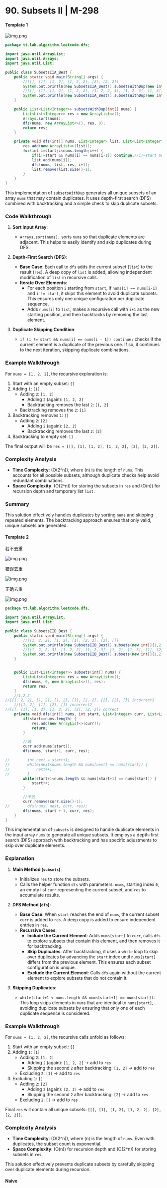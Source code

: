 # 90. Subsets II | M-298

<!-- tabs:start -->

#### **Template 1**

![img.png](../img/90_1.png)
```java
package tt.lab.algorithm.leetcode.dfs;

import java.util.ArrayList;
import java.util.Arrays;
import java.util.List;

public class SubsetsIIA_Best {
    public static void main(String[] args) {
        //[[], [1], [1, 2], [1, 2, 2], [2], [2, 2]]
        System.out.println(new SubsetsIIA_Best().subsetsWithDup(new int[]{1,2,2}));
        //[[], [1], [1, 2], [1, 2, 2], [1, 2, 2, 3], [1, 2, 3], [1, 3], [2], [2, 2], [2, 2, 3], [2, 3], [3]]
        System.out.println(new SubsetsIIA_Best().subsetsWithDup(new int[]{1,2,2,3}));
    }

    public List<List<Integer>> subsetsWithDup(int[] nums) {
        List<List<Integer>> res = new ArrayList<>();
        Arrays.sort(nums);
        dfs(nums, new ArrayList<>(), res, 0);
        return res;
    }

    private void dfs(int[] nums, List<Integer> list, List<List<Integer>> res, int start) {
        res.add(new ArrayList<>(list));
        for(int i=start;i<nums.length;i++) {
            if(i!=start && nums[i] == nums[i-1]) continue;//i!=start means that: if i==start, it is the first time in the loop
            list.add(nums[i]);
            dfs(nums, list, res, i+1);
            list.remove(list.size()-1);
        }
    }
}
```

This implementation of `subsetsWithDup` generates all unique subsets of an array `nums` that may contain duplicates. It uses depth-first search (DFS) combined with backtracking and a simple check to skip duplicate subsets.

### Code Walkthrough

1. **Sort Input Array**:
    - `Arrays.sort(nums);` sorts `nums` so that duplicate elements are adjacent. This helps to easily identify and skip duplicates during DFS.

2. **Depth-First Search (DFS)**:
    - **Base Case**: Each call to `dfs` adds the current subset (`list`) to the result (`res`). A deep copy of `list` is added, allowing independent modification of `list` in recursive calls.
    - **Iterate Over Elements**:
        - For each position `i` starting from `start`, if `nums[i] == nums[i-1]` and `i != start`, it skips this element to avoid duplicate subsets. This ensures only one unique configuration per duplicate sequence.
        - Adds `nums[i]` to `list`, makes a recursive call with `i+1` as the new starting position, and then backtracks by removing the last element.

3. **Duplicate Skipping Condition**:
    - `if (i != start && nums[i] == nums[i - 1]) continue;` checks if the current element is a duplicate of the previous one. If so, it continues to the next iteration, skipping duplicate combinations.

### Example Walkthrough

For `nums = [1, 2, 2]`, the recursive exploration is:

1. Start with an empty subset: `[]`
2. Adding `1`: `[1]`
    - Adding `2`: `[1, 2]`
        - Adding `2` (again): `[1, 2, 2]`
        - Backtracking removes the last `2`: `[1, 2]`
    - Backtracking removes the `2`: `[1]`
3. Backtracking removes `1`: `[]`
    - Adding `2`: `[2]`
        - Adding `2` (again): `[2, 2]`
        - Backtracking removes the last `2`: `[2]`
4. Backtracking to empty set: `[]`

The final output will be `res = [[], [1], [1, 2], [1, 2, 2], [2], [2, 2]]`.

### Complexity Analysis

- **Time Complexity**: \(O(2^n)\), where \(n\) is the length of `nums`. This accounts for all possible subsets, although duplicate checks help avoid redundant combinations.
- **Space Complexity**: \(O(2^n)\) for storing the subsets in `res` and \(O(n)\) for recursion depth and temporary list `list`.

### Summary

This solution effectively handles duplicates by sorting `nums` and skipping repeated elements. The backtracking approach ensures that only valid, unique subsets are generated.
#### **Template 2**
若不去重

![img.png](../img/90_21.png)

错误去重

![img.png](../img/90_22.png)

正确去重

![img.png](../img/90_23.png)

```java
package tt.lab.algorithm.leetcode.dfs;

import java.util.ArrayList;
import java.util.List;

public class SubsetsIIB_Best {
    public static void main(String[] args) {
        //[[1, 2, 2], [1, 2], [1], [2, 2], [2], []]
        System.out.println(new SubsetsIIB_Best().subsets(new int[]{1,2,2}));
        //[[1, 2, 2, 3], [1, 2, 2], [1, 2, 3], [1, 2], [1, 3], [1], [2, 2, 3], [2, 2], [2, 3], [2], [3], []]
        System.out.println(new SubsetsIIB_Best().subsets(new int[]{1,2,2,3}));
    }


    public List<List<Integer>> subsets(int[] nums) {
        List<List<Integer>> res = new ArrayList<>();
        dfs(nums, 0, new ArrayList<>(), res);
        return res;
    }
    //1,2,2
//[[1, 2, 2], [1, 2], [1, 2], [1], [2, 2], [2], [2], []] incorrect1
    //[[1, 2], [1], [2], []] incorrect2
//[[], [1], [1, 2], [1, 2, 2], [2], [2, 2]] correct
    private void dfs(int[] nums, int start, List<Integer> curr, List<List<Integer>> res) {
        if(start==nums.length) {
            res.add(new ArrayList<>(curr));
            return;
        }

        //选
        curr.add(nums[start]);
        dfs(nums, start+1, curr, res);

//        int next = start+1;
//        while(next<nums.length && nums[next] == nums[start]) {
//            next++;
//        }
        while(start+1<nums.length && nums[start+1] == nums[start]) {
            start++;
        }

        //不选
        curr.remove(curr.size()-1);
//        dfs(nums, next, curr, res);
        dfs(nums, start + 1, curr, res);
    }
}
```
This implementation of `subsets` is designed to handle duplicate elements in the input array `nums` to generate all unique subsets. It employs a depth-first search (DFS) approach with backtracking and has specific adjustments to skip over duplicate elements.

### Explanation

1. **Main Method (`subsets`)**:
    - Initializes `res` to store the subsets.
    - Calls the helper function `dfs` with parameters: `nums`, starting index `0`, an empty list `curr` representing the current subset, and `res` to accumulate results.

2. **DFS Method (`dfs`)**:
    - **Base Case**: When `start` reaches the end of `nums`, the current subset `curr` is added to `res`. A deep copy is added to ensure independent entries in `res`.
    - **Recursive Cases**:
        - **Include the Current Element**: Adds `nums[start]` to `curr`, calls `dfs` to explore subsets that contain this element, and then removes it for backtracking.
        - **Skip Duplicates**: After backtracking, it uses a `while` loop to skip over duplicates by advancing the `start` index until `nums[start]` differs from the previous element. This ensures each subset configuration is unique.
        - **Exclude the Current Element**: Calls `dfs` again without the current element to explore subsets that do not contain it.

3. **Skipping Duplicates**:
    - `while(start+1 < nums.length && nums[start+1] == nums[start])`: This loop skips elements in `nums` that are identical to `nums[start]`, avoiding duplicate subsets by ensuring that only one of each duplicate sequence is considered.

### Example Walkthrough

For `nums = [1, 2, 2]`, the recursive calls unfold as follows:

1. Start with an empty subset: `[]`
2. Adding `1`: `[1]`
    - Adding `2`: `[1, 2]`
        - Adding `2` (again): `[1, 2, 2]` → add to `res`
        - Skipping the second `2` after backtracking: `[1, 2]` → add to `res`
    - Excluding `2`: `[1]` → add to `res`
3. Excluding `1`: `[]`
    - Adding `2`: `[2]`
        - Adding `2` (again): `[2, 2]` → add to `res`
        - Skipping the second `2` after backtracking: `[2]` → add to `res`
    - Excluding `2`: `[]` → add to `res`

Final `res` will contain all unique subsets: `[[], [1], [1, 2], [1, 2, 2], [2], [2, 2]]`.

### Complexity Analysis

- **Time Complexity**: \(O(2^n)\), where \(n\) is the length of `nums`. Even with duplicates, the subset count is exponential.
- **Space Complexity**: \(O(n)\) for recursion depth and \(O(2^n)\) for storing subsets in `res`.

This solution effectively prevents duplicate subsets by carefully skipping over duplicate elements during recursion.
#### **Naive**
```java

```
<!-- tabs:end -->